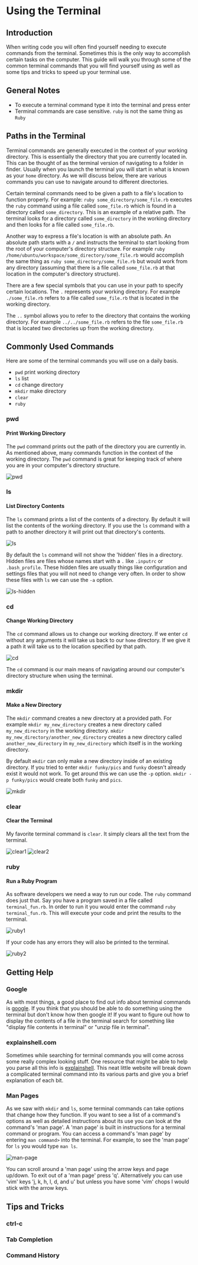 # Using the Terminal

## Introduction

When writing code you will often find yourself needing to execute commands from the terminal. Sometimes this is the only way to accomplish certain tasks on the computer. This guide will walk you through some of the common terminal commands that you will find yourself using as well as some tips and tricks to speed up your terminal use.

## General Notes

- To execute a terminal command type it into the terminal and press enter
- Terminal commands are case sensitive. `ruby` is not the same thing as `Ruby`

## Paths in the Terminal

Terminal commands are generally executed in the context of your working directory. This is essentially the directory that you are currently located in. This can be thought of as the terminal version of navigating to a folder in finder. Usually when you launch the terminal you will start in what is known as your `home` directory. As we will discuss below, there are various commands you can use to navigate around to different directories.

Certain terminal commands need to be given a path to a file's location to function properly. For example: `ruby some_directory/some_file.rb` executes the `ruby` command using a file called `some_file.rb` which is found in a directory called `some_directory`. This is an example of a relative path. The terminal looks for a directory called `some_directory` in the working directory and then looks for a file called `some_file.rb`.

Another way to express a file's location is with an absolute path. An absolute path starts with a `/` and instructs the terminal to start looking from the root of your computer's directory structure. For example `ruby /home/ubuntu/workspace/some_directory/some_file.rb` would accomplish the same thing as `ruby some_directory/some_file.rb` but would work from any directory (assuming that there is a file called `some_file.rb` at that location in the computer's directory structure).

There are a few special symbols that you can use in your path to specify certain locations. The `.` represents your working directory. For example `./some_file.rb` refers to a file called `some_file.rb` that is located in the working directory.

The `..` symbol allows you to refer to the directory that contains the working directory. For example `../../some_file.rb` refers to the file `some_file.rb` that is located two directories up from the working directory.

## Commonly Used Commands

Here are some of the terminal commands you will use on a daily basis.

- `pwd` print working directory
- `ls` list
- `cd` change directory
- `mkdir` make directory
- `clear`
- `ruby`


### pwd
#### Print Working Directory

The `pwd` command prints out the path of the directory you are currently in. As mentioned above, many commands function in the context of the working directory. The `pwd` command is great for keeping track of where you are in your computer's directory structure.

![pwd](./pwd.png)

### ls
#### List Directory Contents

The `ls` command prints a list of the contents of a directory. By default it will list the contents of the working directory. If you use the `ls` command with a path to another directory it will print out that directory's contents.

![ls](./ls.png)

By default the `ls` command will not show the 'hidden' files in a directory. Hidden files are files whose names start with a `.` like `.inputrc` or `.bash_profile`. These hidden files are usually things like configuration and settings files that you will not need to change very often. In order to show these files with `ls` we can use the `-a` option.

![ls-hidden](./ls-hidden.png)

### cd
#### Change Working Directory

The `cd` command allows us to change our working directory. If we enter `cd` without any arguments it will take us back to our `home` directory. If we give it a path it will take us to the location specified by that path.

![cd](./cd.png)

The `cd` command is our main means of navigating around our computer's directory structure when using the terminal.

### mkdir
#### Make a New Directory

The `mkdir` command creates a new directory at a provided path. For example `mkdir my_new_directory` creates a new directory called `my_new_directory` in the working directory. `mkdir my_new_directory/another_new_directory` creates a new directory called `another_new_directory` in `my_new_directory` which itself is in the working directory.

By default `mkdir` can only make a new directory inside of an existing directory. If you tried to enter `mkdir funky/pics` and `funky` doesn't already exist it would not work. To get around this we can use the `-p` option. `mkdir -p funky/pics` would create both `funky` and `pics`.

![mkdir](./mkdir.png)

### clear
#### Clear the Terminal

My favorite terminal command is `clear`. It simply clears all the text from the terminal.

![clear1](./clear1.png)
![clear2](./clear2.png)

### ruby
#### Run a Ruby Program

As software developers we need a way to run our code. The `ruby` command does just that. Say you have a program saved in a file called `terminal_fun.rb`. In order to run it you would enter the command `ruby terminal_fun.rb`. This will execute your code and print the results to the terminal.

![ruby1](./ruby1.png)

If your code has any errors they will also be printed to the terminal.

![ruby2](./ruby2.png)

## Getting Help
### Google

As with most things, a good place to find out info about terminal commands is [google](http://google.com/). If you think that you should be able to do something using the terminal but don't know how then google it! If you want to figure out how to display the contents of a file in the terminal search for something like "display file contents in terminal" or "unzip file in terminal".

### explainshell.com

Sometimes while searching for terminal commands you will come across some really complex looking stuff. One resource that might be able to help you parse all this info is [explainshell](http://www.explainshell.com). This neat little website will break down a complicated terminal command into its various parts and give you a brief explanation of each bit.

### Man Pages

As we saw with `mkdir` and `ls`, some terminal commands can take options that change how they function. If you want to see a list of a command's options as well as detailed instructions about its use you can look at the command's 'man page'. A 'man page' is built in instructions for a terminal command or program. You can access a command's 'man page' by entering `man command>` into the terminal. For example, to see the 'man page' for `ls` you would type `man ls`.

![man-page](./man-page.png)

You can scroll around a 'man page' using the arrow keys and page up/down. To exit out of a 'man page' press 'q'. Alternatively you can use 'vim' keys 'j, k, h, l, d, and u' but unless you have some 'vim' chops I would stick with the arrow keys.

## Tips and Tricks
### ctrl-c
<!--TODO-->
### Tab Completion
<!--TODO-->
### Command History
<!--TODO-->
